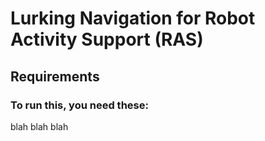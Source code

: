 # Lurking Navigation for Robot Activity Support (RAS)

## Requirements

### To run this, you need these:
blah blah blah 

